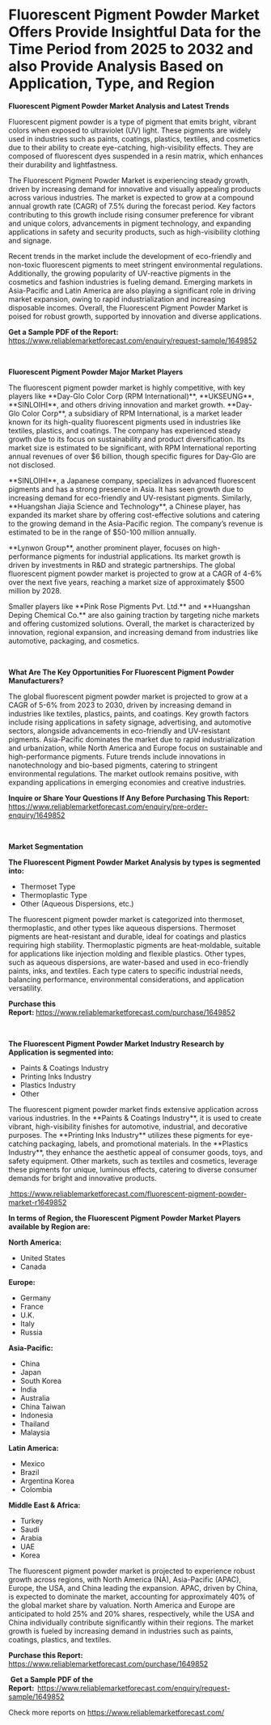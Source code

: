 <p><h1>Fluorescent Pigment Powder Market Offers Provide Insightful Data for the Time Period from 2025 to 2032 and also Provide Analysis Based on Application, Type, and Region</h1></p><p><strong>Fluorescent Pigment Powder Market Analysis and Latest Trends</strong></p>
<p><p>Fluorescent pigment powder is a type of pigment that emits bright, vibrant colors when exposed to ultraviolet (UV) light. These pigments are widely used in industries such as paints, coatings, plastics, textiles, and cosmetics due to their ability to create eye-catching, high-visibility effects. They are composed of fluorescent dyes suspended in a resin matrix, which enhances their durability and lightfastness.</p><p>The Fluorescent Pigment Powder Market is experiencing steady growth, driven by increasing demand for innovative and visually appealing products across various industries. The market is expected to grow at a compound annual growth rate (CAGR) of 7.5% during the forecast period. Key factors contributing to this growth include rising consumer preference for vibrant and unique colors, advancements in pigment technology, and expanding applications in safety and security products, such as high-visibility clothing and signage.</p><p>Recent trends in the market include the development of eco-friendly and non-toxic fluorescent pigments to meet stringent environmental regulations. Additionally, the growing popularity of UV-reactive pigments in the cosmetics and fashion industries is fueling demand. Emerging markets in Asia-Pacific and Latin America are also playing a significant role in driving market expansion, owing to rapid industrialization and increasing disposable incomes. Overall, the Fluorescent Pigment Powder Market is poised for robust growth, supported by innovation and diverse applications.</p></p>
<p><strong>Get a Sample PDF of the Report:&nbsp;</strong> <a href="https://www.reliablemarketforecast.com/enquiry/request-sample/1649852?utm_campaign=2273&utm_medium=2&utm_source=Github&utm_content=ia&utm_term=25012025&utm_id=fluorescent-pigment-powder">https://www.reliablemarketforecast.com/enquiry/request-sample/1649852</a></p>
<p>&nbsp;</p>
<p><strong>Fluorescent Pigment Powder Major Market Players</strong></p>
<p><p>The fluorescent pigment powder market is highly competitive, with key players like **Day-Glo Color Corp (RPM International)**, **UKSEUNG**, **SINLOIHI**, and others driving innovation and market growth. **Day-Glo Color Corp**, a subsidiary of RPM International, is a market leader known for its high-quality fluorescent pigments used in industries like textiles, plastics, and coatings. The company has experienced steady growth due to its focus on sustainability and product diversification. Its market size is estimated to be significant, with RPM International reporting annual revenues of over $6 billion, though specific figures for Day-Glo are not disclosed.</p><p>**SINLOIHI**, a Japanese company, specializes in advanced fluorescent pigments and has a strong presence in Asia. It has seen growth due to increasing demand for eco-friendly and UV-resistant pigments. Similarly, **Huangshan Jiajia Science and Technology**, a Chinese player, has expanded its market share by offering cost-effective solutions and catering to the growing demand in the Asia-Pacific region. The company’s revenue is estimated to be in the range of $50-100 million annually.</p><p>**Lynwon Group**, another prominent player, focuses on high-performance pigments for industrial applications. Its market growth is driven by investments in R&D and strategic partnerships. The global fluorescent pigment powder market is projected to grow at a CAGR of 4-6% over the next five years, reaching a market size of approximately $500 million by 2028.</p><p>Smaller players like **Pink Rose Pigments Pvt. Ltd.** and **Huangshan Deping Chemical Co.** are also gaining traction by targeting niche markets and offering customized solutions. Overall, the market is characterized by innovation, regional expansion, and increasing demand from industries like automotive, packaging, and cosmetics.</p></p>
<p>&nbsp;</p>
<p><strong>What Are The Key Opportunities For Fluorescent Pigment Powder Manufacturers?</strong></p>
<p><p>The global fluorescent pigment powder market is projected to grow at a CAGR of 5-6% from 2023 to 2030, driven by increasing demand in industries like textiles, plastics, paints, and coatings. Key growth factors include rising applications in safety signage, advertising, and automotive sectors, alongside advancements in eco-friendly and UV-resistant pigments. Asia-Pacific dominates the market due to rapid industrialization and urbanization, while North America and Europe focus on sustainable and high-performance pigments. Future trends include innovations in nanotechnology and bio-based pigments, catering to stringent environmental regulations. The market outlook remains positive, with expanding applications in emerging economies and creative industries.</p></p>
<p><strong>Inquire or Share Your Questions If Any Before Purchasing This Report:</strong> <a href="https://www.reliablemarketforecast.com/enquiry/pre-order-enquiry/1649852?utm_campaign=2273&utm_medium=2&utm_source=Github&utm_content=ia&utm_term=25012025&utm_id=fluorescent-pigment-powder">https://www.reliablemarketforecast.com/enquiry/pre-order-enquiry/1649852</a></p>
<p>&nbsp;</p>
<p><strong>Market Segmentation</strong></p>
<p><strong>The Fluorescent Pigment Powder Market Analysis by types is segmented into:</strong></p>
<p><ul><li>Thermoset Type</li><li>Thermoplastic Type</li><li>Other (Aqueous Dispersions, etc.)</li></ul></p>
<p><p>The fluorescent pigment powder market is categorized into thermoset, thermoplastic, and other types like aqueous dispersions. Thermoset pigments are heat-resistant and durable, ideal for coatings and plastics requiring high stability. Thermoplastic pigments are heat-moldable, suitable for applications like injection molding and flexible plastics. Other types, such as aqueous dispersions, are water-based and used in eco-friendly paints, inks, and textiles. Each type caters to specific industrial needs, balancing performance, environmental considerations, and application versatility.</p></p>
<p><strong>Purchase this Report:&nbsp;</strong><a href="https://www.reliablemarketforecast.com/purchase/1649852?utm_campaign=2273&utm_medium=2&utm_source=Github&utm_content=ia&utm_term=25012025&utm_id=fluorescent-pigment-powder">https://www.reliablemarketforecast.com/purchase/1649852</a></p>
<p>&nbsp;</p>
<p><strong>The Fluorescent Pigment Powder Market Industry Research by Application is segmented into:</strong></p>
<p><ul><li>Paints & Coatings Industry</li><li>Printing Inks Industry</li><li>Plastics Industry</li><li>Other</li></ul></p>
<p><p>The fluorescent pigment powder market finds extensive application across various industries. In the **Paints & Coatings Industry**, it is used to create vibrant, high-visibility finishes for automotive, industrial, and decorative purposes. The **Printing Inks Industry** utilizes these pigments for eye-catching packaging, labels, and promotional materials. In the **Plastics Industry**, they enhance the aesthetic appeal of consumer goods, toys, and safety equipment. Other markets, such as textiles and cosmetics, leverage these pigments for unique, luminous effects, catering to diverse consumer demands for bright and innovative products.</p></p>
<p><a href="https://www.reliablemarketforecast.com/fluorescent-pigment-powder-market-r1649852?utm_campaign=2273&utm_medium=2&utm_source=Github&utm_content=ia&utm_term=25012025&utm_id=fluorescent-pigment-powder">&nbsp;https://www.reliablemarketforecast.com/fluorescent-pigment-powder-market-r1649852</a></p>
<p><strong>In terms of Region, the Fluorescent Pigment Powder Market Players available by Region are:</strong></p>
<p>
    <p> <strong> North America: </strong>
        <ul>
            <li>United States</li>
            <li>Canada</li>
        </ul>
        </p> 
    <p> <strong> Europe: </strong>
        <ul>
            <li>Germany</li>
            <li>France</li>
            <li>U.K.</li>
            <li>Italy</li>
            <li>Russia</li>
        </ul>
        </p> 
    <p> <strong> Asia-Pacific: </strong>
        <ul>
            <li>China</li>
            <li>Japan</li>
            <li>South Korea</li>
            <li>India</li>
            <li>Australia</li>
            <li>China Taiwan</li>
            <li>Indonesia</li>
            <li>Thailand</li>
            <li>Malaysia</li>
        </ul>
        </p> 
    <p> <strong> Latin America: </strong>
        <ul>
            <li>Mexico</li>
            <li>Brazil</li>
            <li>Argentina Korea</li>
            <li>Colombia</li>
        </ul>
        </p> 
    <p> <strong> Middle East & Africa: </strong>
        <ul>
            <li>Turkey</li>
            <li>Saudi</li>
            <li>Arabia</li>
            <li>UAE</li>
            <li>Korea</li>
        </ul>
    </p>
    </p>
<p><p>The fluorescent pigment powder market is projected to experience robust growth across regions, with North America (NA), Asia-Pacific (APAC), Europe, the USA, and China leading the expansion. APAC, driven by China, is expected to dominate the market, accounting for approximately 40% of the global market share by valuation. North America and Europe are anticipated to hold 25% and 20% shares, respectively, while the USA and China individually contribute significantly within their regions. The market growth is fueled by increasing demand in industries such as paints, coatings, plastics, and textiles.</p></p>
<p><strong>Purchase this Report: </strong><a href="https://www.reliablemarketforecast.com/purchase/1649852?utm_campaign=2273&utm_medium=2&utm_source=Github&utm_content=ia&utm_term=25012025&utm_id=fluorescent-pigment-powder">https://www.reliablemarketforecast.com/purchase/1649852</a></p>
<p>&nbsp;<strong>Get a Sample PDF of the Report:&nbsp;&nbsp;</strong><a href="https://www.reliablemarketforecast.com/enquiry/request-sample/1649852?utm_campaign=2273&utm_medium=2&utm_source=Github&utm_content=ia&utm_term=25012025&utm_id=fluorescent-pigment-powder">https://www.reliablemarketforecast.com/enquiry/request-sample/1649852</a></p>
<p><strong></strong></p>
<p>Check more reports on <a href="https://www.reliablemarketforecast.com/?utm_campaign=2273&utm_medium=2&utm_source=Github&utm_content=ia&utm_term=25012025&utm_id=fluorescent-pigment-powder">https://www.reliablemarketforecast.com/</a></p>